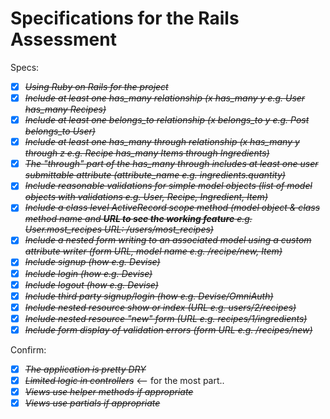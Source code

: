 # Specifications for the Rails Assessment

Specs:
- [X] ~~*Using Ruby on Rails for the project*~~
- [X] ~~*Include at least one has_many relationship (x has_many y e.g. User has_many Recipes)*~~
- [X] ~~*Include at least one belongs_to relationship (x belongs_to y e.g. Post belongs_to User)*~~
- [X] ~~*Include at least one has_many through relationship (x has_many y through z e.g. Recipe has_many Items through Ingredients)*~~
- [X] ~~*The "through" part of the has_many through includes at least one user submittable attribute (attribute_name e.g. ingredients.quantity)*~~
- [X] ~~*Include reasonable validations for simple model objects (list of model objects with validations e.g. User, Recipe, Ingredient, Item)*~~
- [X] ~~*Include a class level ActiveRecord scope method (model object & class method name and **URL to see the working feature** e.g. User.most_recipes URL: /users/most_recipes)*~~
- [X] ~~*Include a nested form writing to an associated model using a custom attribute writer (form URL, model name e.g. /recipe/new, Item)*~~
- [X] ~~*Include signup (how e.g. Devise)*~~
- [X] ~~*Include login (how e.g. Devise)*~~
- [X] ~~*Include logout (how e.g. Devise)*~~
- [X] ~~*Include third party signup/login (how e.g. Devise/OmniAuth)*~~
- [X] ~~*Include nested resource show or index (URL e.g. users/2/recipes)*~~
- [X] ~~*Include nested resource "new" form (URL e.g. recipes/1/ingredients)*~~
- [X] ~~*Include form display of validation errors (form URL e.g. /recipes/new)*~~

Confirm:
- [X] ~~*The application is pretty DRY*~~
- [X] ~~*Limited logic in controllers*~~  <-- for the most part..
- [X] ~~*Views use helper methods if appropriate*~~
- [X] ~~*Views use partials if appropriate*~~